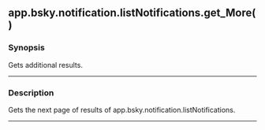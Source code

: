 app.bsky.notification.listNotifications.get_More()
--------------------------------------------------




### Synopsis
Gets additional results.



---


### Description

Gets the next page of results of app.bsky.notification.listNotifications.



---
